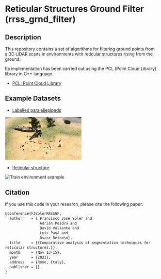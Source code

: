# Reticular Structures Ground Filter (rrss_grnd_filter)

Description
-----------
This repository contains a set of algorithms for filtering ground points from a 3D LiDAR scans in environments with reticular structures rising from the ground.

Its implementation has been carried out using the PCL (Point Cloud Library) library in C++ language.

* [PCL: Point Cloud Library](http://pointclouds.org/)

Example Datasets
----------------
* [Labelled paralellepipeds](http://)

<img src="images/Train_Env.jpg" alt="Train environment example" width="50%">

* [Reticular structure]()
  
<img src="images/Test_env_example.png" alt="Train environment example" width="50%">

Citation
--------
If you use this code in your research, please cite the following paper:
```
@conference{FJSolerRRSSGF,
  author    = { Francisco Jose Soler and
                Adrián Peidró and
                David Valiente and
                Luis Payá and
                Oscar Reinoso},
  title     = {{Comparative analysis of segmentation techniques for reticular structures.}},
  month     = {Nov 13-15},
  year      = {2023},
  address   = {Rome, Italy},
  publisher = {}
}
```